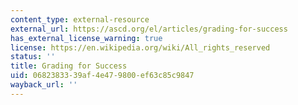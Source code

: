 ```yaml
---
content_type: external-resource
external_url: https://ascd.org/el/articles/grading-for-success
has_external_license_warning: true
license: https://en.wikipedia.org/wiki/All_rights_reserved
status: ''
title: Grading for Success
uid: 06823833-39af-4e47-9800-ef63c85c9847
wayback_url: ''
---
```

